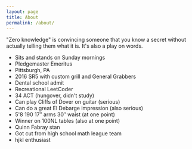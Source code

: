 ```yaml
---
layout: page
title: About
permalink: /about/
---
```

"Zero knowledge" is convincing someone that you know a secret without actually telling them what it is. It's also a play on words.

- Sits and stands on Sunday mornings
- Pledgemaster Emeritus
- Pittsburgh, PA
- 2016 SR5 with custom grill and General Grabbers
- Dental school admit
- Recreational LeetCoder
- 34 ACT (hungover, didn't study)
- Can play Cliffs of Dover on guitar (serious)
- Can do a great El Debarge impression (also serious)
- 5'8 190 17″ arms 30″ waist (at one point)
- Winner on 100NL tables (also at one point)
- Quinn Fabray stan
- Got cut from high school math league team
- hjkl enthusiast
